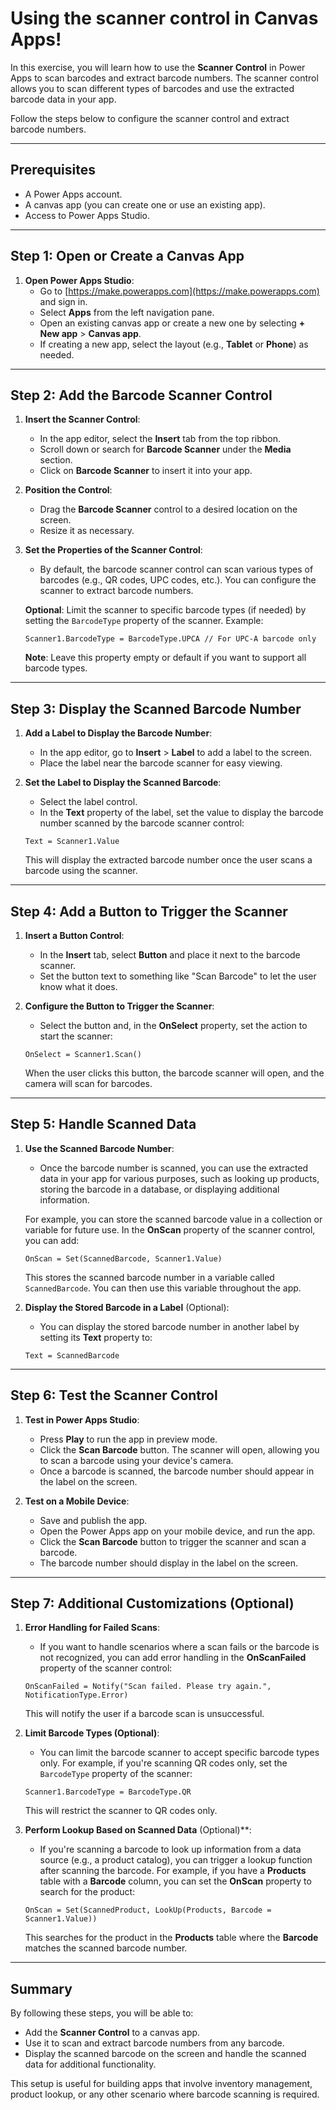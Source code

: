 # Using the scanner control in Canvas Apps!

In this exercise, you will learn how to use the **Scanner Control** in Power Apps to scan barcodes and extract barcode numbers. The scanner control allows you to scan different types of barcodes and use the extracted barcode data in your app.

Follow the steps below to configure the scanner control and extract barcode numbers.

---

## Prerequisites

- A Power Apps account.
- A canvas app (you can create one or use an existing app).
- Access to Power Apps Studio.

---

## Step 1: Open or Create a Canvas App

1. **Open Power Apps Studio**:
    - Go to [https://make.powerapps.com](https://make.powerapps.com) and sign in.
    - Select **Apps** from the left navigation pane.
    - Open an existing canvas app or create a new one by selecting **+ New app** > **Canvas app**.
    - If creating a new app, select the layout (e.g., **Tablet** or **Phone**) as needed.

---

## Step 2: Add the Barcode Scanner Control

1. **Insert the Scanner Control**:
    - In the app editor, select the **Insert** tab from the top ribbon.
    - Scroll down or search for **Barcode Scanner** under the **Media** section.
    - Click on **Barcode Scanner** to insert it into your app.

2. **Position the Control**:
    - Drag the **Barcode Scanner** control to a desired location on the screen.
    - Resize it as necessary.

3. **Set the Properties of the Scanner Control**:
    - By default, the barcode scanner control can scan various types of barcodes (e.g., QR codes, UPC codes, etc.). You can configure the scanner to extract barcode numbers.

    **Optional**: Limit the scanner to specific barcode types (if needed) by setting the `BarcodeType` property of the scanner. Example:
    ```powerapps
    Scanner1.BarcodeType = BarcodeType.UPCA // For UPC-A barcode only
    ```

    **Note**: Leave this property empty or default if you want to support all barcode types.

---

## Step 3: Display the Scanned Barcode Number

1. **Add a Label to Display the Barcode Number**:
    - In the app editor, go to **Insert** > **Label** to add a label to the screen.
    - Place the label near the barcode scanner for easy viewing.

2. **Set the Label to Display the Scanned Barcode**:
    - Select the label control.
    - In the **Text** property of the label, set the value to display the barcode number scanned by the barcode scanner control:
    ```powerapps
    Text = Scanner1.Value
    ```

    This will display the extracted barcode number once the user scans a barcode using the scanner.

---

## Step 4: Add a Button to Trigger the Scanner

1. **Insert a Button Control**:
    - In the **Insert** tab, select **Button** and place it next to the barcode scanner.
    - Set the button text to something like "Scan Barcode" to let the user know what it does.

2. **Configure the Button to Trigger the Scanner**:
    - Select the button and, in the **OnSelect** property, set the action to start the scanner:
    ```powerapps
    OnSelect = Scanner1.Scan()
    ```

    When the user clicks this button, the barcode scanner will open, and the camera will scan for barcodes.

---

## Step 5: Handle Scanned Data

1. **Use the Scanned Barcode Number**:
    - Once the barcode number is scanned, you can use the extracted data in your app for various purposes, such as looking up products, storing the barcode in a database, or displaying additional information.

    For example, you can store the scanned barcode value in a collection or variable for future use. In the **OnScan** property of the scanner control, you can add:
    ```powerapps
    OnScan = Set(ScannedBarcode, Scanner1.Value)
    ```

    This stores the scanned barcode number in a variable called `ScannedBarcode`. You can then use this variable throughout the app.

2. **Display the Stored Barcode in a Label** (Optional):
    - You can display the stored barcode number in another label by setting its **Text** property to:
    ```powerapps
    Text = ScannedBarcode
    ```

---

## Step 6: Test the Scanner Control

1. **Test in Power Apps Studio**:
    - Press **Play** to run the app in preview mode.
    - Click the **Scan Barcode** button. The scanner will open, allowing you to scan a barcode using your device's camera.
    - Once a barcode is scanned, the barcode number should appear in the label on the screen.

2. **Test on a Mobile Device**:
    - Save and publish the app.
    - Open the Power Apps app on your mobile device, and run the app.
    - Click the **Scan Barcode** button to trigger the scanner and scan a barcode.
    - The barcode number should display in the label on the screen.

---

## Step 7: Additional Customizations (Optional)

1. **Error Handling for Failed Scans**:
    - If you want to handle scenarios where a scan fails or the barcode is not recognized, you can add error handling in the **OnScanFailed** property of the scanner control:
    ```powerapps
    OnScanFailed = Notify("Scan failed. Please try again.", NotificationType.Error)
    ```

    This will notify the user if a barcode scan is unsuccessful.

2. **Limit Barcode Types (Optional)**:
    - You can limit the barcode scanner to accept specific barcode types only. For example, if you're scanning QR codes only, set the `BarcodeType` property of the scanner:
    ```powerapps
    Scanner1.BarcodeType = BarcodeType.QR
    ```

    This will restrict the scanner to QR codes only.

3. **Perform Lookup Based on Scanned Data** (Optional)**:
    - If you're scanning a barcode to look up information from a data source (e.g., a product catalog), you can trigger a lookup function after scanning the barcode. For example, if you have a **Products** table with a **Barcode** column, you can set the **OnScan** property to search for the product:
    ```powerapps
    OnScan = Set(ScannedProduct, LookUp(Products, Barcode = Scanner1.Value))
    ```

    This searches for the product in the **Products** table where the **Barcode** matches the scanned barcode number.

---

## Summary

By following these steps, you will be able to:
- Add the **Scanner Control** to a canvas app.
- Use it to scan and extract barcode numbers from any barcode.
- Display the scanned barcode on the screen and handle the scanned data for additional functionality.

This setup is useful for building apps that involve inventory management, product lookup, or any other scenario where barcode scanning is required.
